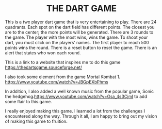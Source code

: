<h1 align="center">THE DART GAME</h1>
This is a two player dart game that is very entertaining  to play.
There are 24 quadrants. Each spot on the dart field has different points. The closest you are to the center; the more points will be generated. 
There are 3 rounds to the game. The player with the most wins, wins the game.
To shoot your dart, you must click on the players’ names.
The first player to reach 500 points wins the round.
There is a reset button to reset the game. 
There is an alert that states who won each round.


This is a link to a website that inspires me to do this game https://thedartsgame.sourceforge.net/ 


I also took some element from the game Mortal Kombat 1. https://www.youtube.com/watch?v=JBGpEXbPhms

In addition, I also added a well known music from the popular game, Sonic the hedgehog.https://www.youtube.com/watch?v=Gsa_4s3CjmI to add some flair to this game. 

I really enjoyed making this game. I learned a lot from the challenges I encountered along the way. Through it all, I am happy to bring out my vision of making this game to fruition. 

<!-- The follwoing is the screenshot of this game
![THE DART GAME](Image location) -->



